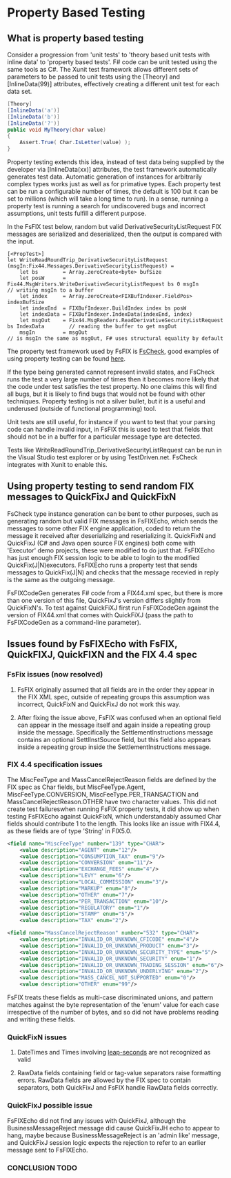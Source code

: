 # Property Based Testing



## What is property based testing

Consider a progression from 'unit tests' to 'theory based unit tests with inline data' to 'property based tests'. F# code can be unit tested using the same tools as C#. The Xunit test framework allows different sets of parameters to be passed to unit tests using the [Theory] and [InlineData(99)] attributes, effectively creating a different unit test for each data set.

```C#
[Theory]
[InlineData('a')]
[InlineData('b')]
[InlineData('?')]
public void MyTheory(char value)
{
    Assert.True( Char.IsLetter(value) );
}
```

Property testing extends this idea, instead of test data being supplied by the developer via [InlineData(xx)] attributes, the test framework automatically generates test data. Automatic generation of instances for arbitrarily complex types works just as well as for primative types. Each property test can be run a configurable number of times, the default is 100 but it can be set to millions (which will take a long time to run). In a sense, running a property test is running a search for undiscovered bugs and incorrect assumptions, unit tests fulfill a different purpose.

In the FsFIX test below, random but valid DerivativeSecurityListRequest FIX messages are serialized and deserialized, then the output is compared with the input.

```F#
[<PropTest>]
let WriteReadRoundTrip_DerivativeSecurityListRequest (msgIn:Fix44.Messages.DerivativeSecurityListRequest) =
    let bs        = Array.zeroCreate<byte> bufSize
    let posW      = Fix44.MsgWriters.WriteDerivativeSecurityListRequest bs 0 msgIn          // writing msgIn to a buffer
    let index     = Array.zeroCreate<FIXBufIndexer.FieldPos> indexBufSize
    let indexEnd  = FIXBufIndexer.BuildIndex index bs posW
    let indexData = FIXBufIndexer.IndexData(indexEnd, index)
    let msgOut    = Fix44.MsgReaders.ReadDerivativeSecurityListRequest bs IndexData        // reading the buffer to get msgOut
    msgIn         = msgOut                                                                 // is msgIn the same as msgOut, F# uses structural equality by default
```

The property test framework used by FsFIX is [FsCheck](https://fscheck.github.io/FsCheck), good examples of using property testing can be found [here](http://fsharpforfunandprofit.com/posts/property-based-testing).

If the type being generated cannot represent invalid states, and FsCheck runs the test a very large number of times then it becomes more likely that the code under test satisfies the test property. No one claims this will find all bugs, but it is likely to find bugs that would not be found with other techniques. Property testing is not a silver bullet, but it is a useful and underused (outside of functional programming) tool.

Unit tests are still useful, for instance if you want to test that your parsing code can handle invalid input, in FsFIX this is used to test that fields that should not be in a buffer for a particular message type are detected.

Tests like WriteReadRoundTrip_DerivativeSecurityListRequest can be run in the Visual Studio test explorer or by using TestDriven.net. FsCheck integrates with Xunit to enable this.


## Using property testing to send random FIX messages to QuickFixJ and QuickFixN

FsCheck type instance generation can be bent to other purposes, such as generating random but valid FIX messages in FsFIXEcho, which sends the messages to some other FIX engine application, coded to return the message it received after deserializing and reserializing it. QuickFixN and QuickFixJ (C# and Java open source FIX engines) both come with 'Executor' demo projects, these were modified to do just that. FsFIXEcho has just enough FIX session logic to be able to login to the modified QuickFix(J|N)executors.  FsFIXEcho runs a property test that sends messages to QuickFix(J|N) and checks that the  message recevied in reply  is the same as the outgoing message.

FsFIXCodeGen generates F# code from a FIX44.xml spec, but there is more than one version of this file, QuickFixJ's version differs slightly from QuickFixN's. To test against QuickFiXJ first run FsFIXCodeGen against the version of FIX44.xml that comes with QuickFiXJ (pass the path to FsFIXCodeGen as a command-line parameter). 


## Issues found by FsFIXEcho with FsFIX, QuickFIXJ, QuickFIXN and the FIX 4.4 spec


### FsFix issues (now resolved)

1. FsFIX originally assumed that all fields are in the order they appear in the FIX XML spec, outside of repeating groups this assumption was incorrect, QuickFixN and QuickFixJ do not work this way.

2. After fixing the issue above, FsFIX was confused when an optional field can appear in the message itself and again inside a repeating group inside the message. Specifically the SettlementInstructions message contains an optional SettlInstSource field, but this field also appears inside a repeating group inside the SettlementInstructions message.


### FIX 4.4 specification issues

The MiscFeeType and MassCancelRejectReason fields are defined by the FIX spec as Char fields, but MiscFeeType.Agent, MiscFeeType.CONVERSION, MiscFeeType.PER_TRANSACTION and MassCancelRejectReason.OTHER have two character values. This did not create test failureswhen running FsFIX property tests, it did show up when testing FsFIXEcho against QuickFixN, which understandably assumed Char fields should contribute 1 to the length. This looks like an issue with FIX4.4, as these fields are of type 'String' in FIX5.0.

```xml
<field name="MiscFeeType" number="139" type="CHAR">
    <value description="AGENT" enum="12"/>
    <value description="CONSUMPTION_TAX" enum="9"/>
    <value description="CONVERSION" enum="11"/>
    <value description="EXCHANGE_FEES" enum="4"/>
    <value description="LEVY" enum="6"/>
    <value description="LOCAL_COMMISSION" enum="3"/>
    <value description="MARKUP" enum="8"/>
    <value description="OTHER" enum="7"/>
    <value description="PER_TRANSACTION" enum="10"/>
    <value description="REGULATORY" enum="1"/>
    <value description="STAMP" enum="5"/>
    <value description="TAX" enum="2"/>

<field name="MassCancelRejectReason" number="532" type="CHAR">
    <value description="INVALID_OR_UNKNOWN_CFICODE" enum="4"/>
    <value description="INVALID_OR_UNKNOWN_PRODUCT" enum="3"/>
    <value description="INVALID_OR_UNKNOWN_SECURITY_TYPE" enum="5"/>
    <value description="INVALID_OR_UNKNOWN_SECURITY" enum="1"/>
    <value description="INVALID_OR_UNKNOWN_TRADING_SESSION" enum="6"/>
    <value description="INVALID_OR_UNKNOWN_UNDERLYING" enum="2"/>
    <value description="MASS_CANCEL_NOT_SUPPORTED" enum="0"/>
    <value description="OTHER" enum="99"/>
```

FsFIX treats these fields as multi-case discriminated unions, and pattern matches against the byte representation of the 'enum' value for each case irrespective of the number of bytes, and so did not have problems reading and writing these fields.


### QuickFixN issues

1. DateTimes and Times involving [leap-seconds](https://en.wikipedia.org/wiki/Leap_second) are not recognized as valid

2. RawData fields containing field or tag-value separators raise formatting errors. RawData fields are allowed by the FIX spec to contain separators, both QuickFixJ and FsFIX handle RawData fields correctly.

### QuickFixJ possible issue

FsFIXEcho did not find any issues with QuickFixJ, although the BusinessMessageReject message did cause QuickFixJH echo to appear to hang, maybe because BusinessMessageReject is an 'admin like' message, and QuickFixJ session logic expects the rejection to refer to an earlier message sent to FsFIXEcho.



### CONCLUSION TODO






